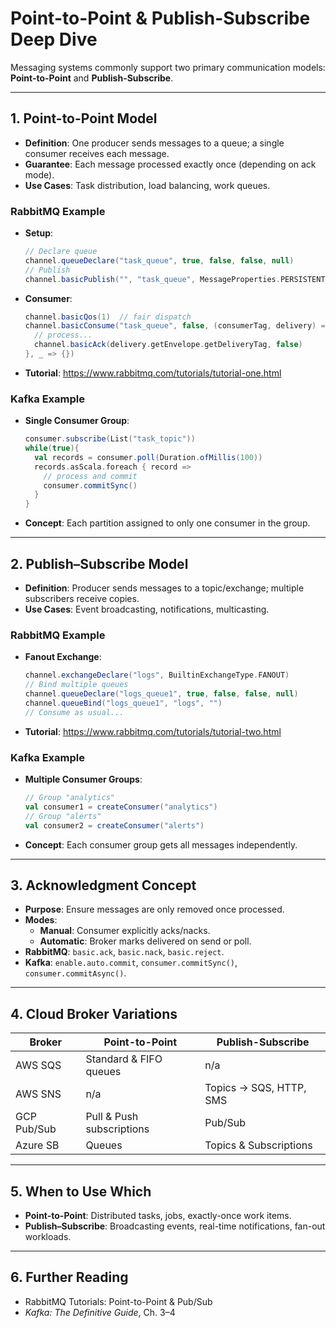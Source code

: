 # Point-to-Point & Publish-Subscribe Deep Dive

Messaging systems commonly support two primary communication models: **Point-to-Point** and **Publish-Subscribe**.

---

## 1. Point-to-Point Model

- **Definition**: One producer sends messages to a queue; a single consumer receives each message.
- **Guarantee**: Each message processed exactly once (depending on ack mode).
- **Use Cases**: Task distribution, load balancing, work queues.

### RabbitMQ Example

- **Setup**:
  ```scala
  // Declare queue
  channel.queueDeclare("task_queue", true, false, false, null)
  // Publish
  channel.basicPublish("", "task_queue", MessageProperties.PERSISTENT_TEXT_PLAIN, body)
  ```
- **Consumer**:
  ```scala
  channel.basicQos(1)  // fair dispatch
  channel.basicConsume("task_queue", false, (consumerTag, delivery) => {
    // process...
    channel.basicAck(delivery.getEnvelope.getDeliveryTag, false)
  }, _ => {})
  ```
- **Tutorial**: https://www.rabbitmq.com/tutorials/tutorial-one.html

### Kafka Example

- **Single Consumer Group**:
  ```scala
  consumer.subscribe(List("task_topic"))
  while(true){
    val records = consumer.poll(Duration.ofMillis(100))
    records.asScala.foreach { record =>
      // process and commit
      consumer.commitSync()
    }
  }
  ```
- **Concept**: Each partition assigned to only one consumer in the group.

---

## 2. Publish–Subscribe Model

- **Definition**: Producer sends messages to a topic/exchange; multiple subscribers receive copies.
- **Use Cases**: Event broadcasting, notifications, multicasting.

### RabbitMQ Example

- **Fanout Exchange**:
  ```scala
  channel.exchangeDeclare("logs", BuiltinExchangeType.FANOUT)
  // Bind multiple queues
  channel.queueDeclare("logs_queue1", true, false, false, null)
  channel.queueBind("logs_queue1", "logs", "")
  // Consume as usual...
  ```
- **Tutorial**: https://www.rabbitmq.com/tutorials/tutorial-two.html

### Kafka Example

- **Multiple Consumer Groups**:
  ```scala
  // Group "analytics"
  val consumer1 = createConsumer("analytics")
  // Group "alerts"
  val consumer2 = createConsumer("alerts")
  ```
- **Concept**: Each consumer group gets all messages independently.

---

## 3. Acknowledgment Concept

- **Purpose**: Ensure messages are only removed once processed.
- **Modes**:
  - **Manual**: Consumer explicitly acks/nacks.
  - **Automatic**: Broker marks delivered on send or poll.
- **RabbitMQ**: `basic.ack`, `basic.nack`, `basic.reject`.
- **Kafka**: `enable.auto.commit`, `consumer.commitSync()`, `consumer.commitAsync()`.

---

## 4. Cloud Broker Variations

| Broker      | Point-to-Point            | Publish-Subscribe        |
|-------------|---------------------------|--------------------------|
| AWS SQS     | Standard & FIFO queues    | n/a                      |
| AWS SNS     | n/a                       | Topics → SQS, HTTP, SMS  |
| GCP Pub/Sub | Pull & Push subscriptions | Pub/Sub                  |
| Azure SB    | Queues                    | Topics & Subscriptions   |

---

## 5. When to Use Which

- **Point-to-Point**: Distributed tasks, jobs, exactly-once work items.
- **Publish–Subscribe**: Broadcasting events, real-time notifications, fan-out workloads.

---

## 6. Further Reading

- RabbitMQ Tutorials: Point-to-Point & Pub/Sub  
- _Kafka: The Definitive Guide_, Ch. 3–4  
